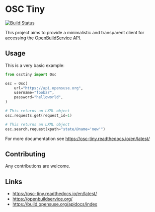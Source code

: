 OSC Tiny
========

[![Build Status](https://travis-ci.com/crazyscientist/osc-tiny.svg?branch=master)](https://travis-ci.com/crazyscientist/osc-tiny)

This project aims to provide a minimalistic and transparent client for accessing
the [OpenBuildService](https://openbuildservice.org/) 
[API](https://build.opensuse.org/apidocs/index).

Usage
-----

This is a very basic example:

```python
from osctiny import Osc

osc = Osc(
    url="https://api.opensuse.org",
    username="foobar",
    password="helloworld",
)

# This returns an LXML object
osc.requests.get(request_id=1)

# This returns an LXML object
osc.search.request(xpath="state/@name='new'")
```

For more documentation see https://osc-tiny.readthedocs.io/en/latest/

Contributing
------------

Any contributions are welcome.

Links
-----

* https://osc-tiny.readthedocs.io/en/latest/
* https://openbuildservice.org/
* https://build.opensuse.org/apidocs/index
